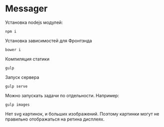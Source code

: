 # Messager
Установка nodejs модулей:

`npm i `

 Установка зависимостей для Фронтэнда 

`bower i `

Компиляция статики

`gulp`

Запуск сервера

`gulp serve`

Можно запускать задачи по отдельности. Например:

`gulp images`

Нет svg картинок, и больших изображений. Поэтому картинки могут не правильно отображаться на ретина дисплеях.
